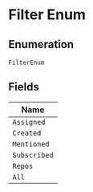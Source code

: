 
# Filter Enum

## Enumeration

`FilterEnum`

## Fields

| Name |
|  --- |
| `Assigned` |
| `Created` |
| `Mentioned` |
| `Subscribed` |
| `Repos` |
| `All` |

